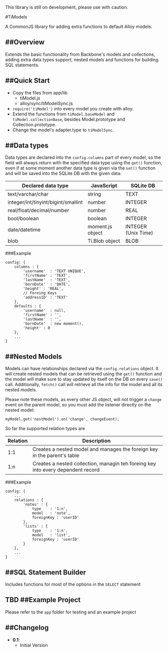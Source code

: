 This library is still on development, please use with caution.

#TiModels

A CommonJS library for adding extra functions to default Alloy models.

##Overview
---
Extends the basic functionality from Backbone's models and collections, adding extra data types support, nested models and functions for building SQL statements.

##Quick Start
---
* Copy the files from app/lib
	* tiModel.js
	* alloy/sync/tiModelSync.js
* `require('tiModel')` into every model you create with alloy.
* Extend the functions from `tiModel.baseModel` and `tiModel.collectionBase`, besides Model.prototype and Collection.prototype.
* Change the model's adapter.type to `tiModelSync`.

##Data types
---
Data types are declared into the  `config.columns` part of every model, so the field will always return with the specified data type using the `get()` function, even if at some moment another data type is given via the `set()` function and will be saved into the SQLite DB with the given data:

| Declared data type | JavaScript | SQLite DB |
| ------------------ | ---------- | --------- |
| text/varchar/char | string | TEXT |
| integer/int/tinyint/bigint/smallint | number | INTEGER |
| real/float/decimal/number | number | REAL |
| bool/boolean | boolean | INTEGER |
| date/datetime | moment.js object | INTEGER (Unix Time) |
| blob | Ti.Blob object | BLOB |

###Example

	config: {
		columns : {
			'username' 	: 'TEXT UNIQUE',
			'firstName' : 'TEXT',
			'lastName' 	: 'TEXT',
			'bornDate' 	: 'DATE',
			'height' : 'REAL',
			// Foreing Keys
			'addressID' : 'TEXT'
		},
		defaults : {
			'username' 	: null,
			'firstName' : '',
			'lastName' 	: '',
			'bornDate' 	: new moment(),
			'height' : 0
		},
		...
	}

##Nested Models
---
Models can have relationships declared via the `config.relations` object. It will create nested models that can be retrieved using the `get()` function and the model will make sure to stay updated by itself on the DB on every `save()` call. Additionally, `fetch()` call will retrieve all the info for the model and all its nested models.

Please note these models, as every other JS object, will not trigger a `change` event on the parent model, so you must add the listener directly on the nested model:
		
	myModel.get('nestModel').on('change', changeEvent);
	
So far the supported relation types are 

Relation | Description
--- | ---
1:1 | Creates a nested model and manages the foreign key in the parent's table
1:n | Creates a nested collection, managin teh foreing key into every dependent record 

	
###Example

	config: {
		...
		relations : {
			'notes' : {
				type 	: '1:n',
				model 	: 'note',
				foreignKey : 'userID'
			},
			'lists' : {
				type 	: '1:n',
				model 	: 'list',
				foreignKey : 'userID'
			}
		},
		...
	}
	
##SQL Statement Builder
---
Includes functions for most of the options in the `SELECT` statement

TBD
##Example Project
---
Please refer to the `app` folder for testing and an example project

##Changelog
---
* **0.1**:
	* Initial Version
